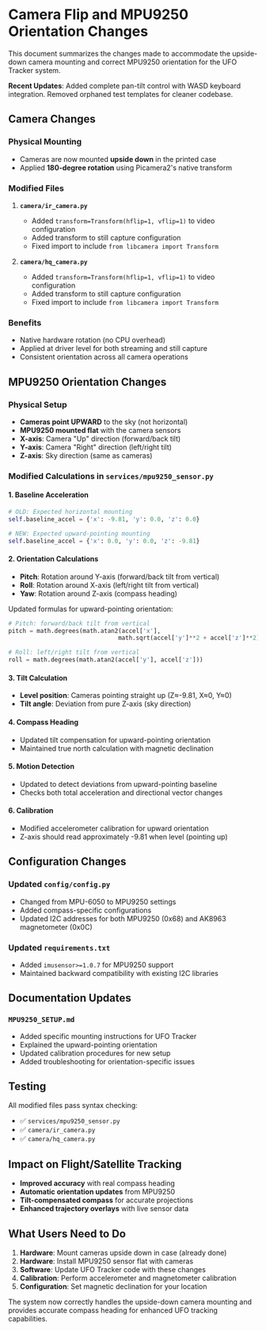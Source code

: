 # Camera Flip and MPU9250 Orientation Changes

This document summarizes the changes made to accommodate the upside-down camera mounting and correct MPU9250 orientation for the UFO Tracker system.

**Recent Updates**: Added complete pan-tilt control with WASD keyboard integration. Removed orphaned test templates for cleaner codebase.

## Camera Changes

### Physical Mounting
- Cameras are now mounted **upside down** in the printed case
- Applied **180-degree rotation** using Picamera2's native transform

### Modified Files
1. **`camera/ir_camera.py`**
   - Added `transform=Transform(hflip=1, vflip=1)` to video configuration
   - Added transform to still capture configuration
   - Fixed import to include `from libcamera import Transform`
   
2. **`camera/hq_camera.py`**
   - Added `transform=Transform(hflip=1, vflip=1)` to video configuration  
   - Added transform to still capture configuration
   - Fixed import to include `from libcamera import Transform`

### Benefits
- Native hardware rotation (no CPU overhead)
- Applied at driver level for both streaming and still capture
- Consistent orientation across all camera operations

## MPU9250 Orientation Changes

### Physical Setup
- **Cameras point UPWARD** to the sky (not horizontal)
- **MPU9250 mounted flat** with the camera sensors
- **X-axis**: Camera "Up" direction (forward/back tilt)
- **Y-axis**: Camera "Right" direction (left/right tilt)  
- **Z-axis**: Sky direction (same as cameras)

### Modified Calculations in `services/mpu9250_sensor.py`

#### 1. Baseline Acceleration
```python
# OLD: Expected horizontal mounting
self.baseline_accel = {'x': -9.81, 'y': 0.0, 'z': 0.0}

# NEW: Expected upward-pointing mounting  
self.baseline_accel = {'x': 0.0, 'y': 0.0, 'z': -9.81}
```

#### 2. Orientation Calculations
- **Pitch**: Rotation around Y-axis (forward/back tilt from vertical)
- **Roll**: Rotation around X-axis (left/right tilt from vertical)
- **Yaw**: Rotation around Z-axis (compass heading)

Updated formulas for upward-pointing orientation:
```python
# Pitch: forward/back tilt from vertical
pitch = math.degrees(math.atan2(accel['x'], 
                               math.sqrt(accel['y']**2 + accel['z']**2)))

# Roll: left/right tilt from vertical  
roll = math.degrees(math.atan2(accel['y'], accel['z']))
```

#### 3. Tilt Calculation
- **Level position**: Cameras pointing straight up (Z≈-9.81, X≈0, Y≈0)
- **Tilt angle**: Deviation from pure Z-axis (sky direction)

#### 4. Compass Heading
- Updated tilt compensation for upward-pointing orientation
- Maintained true north calculation with magnetic declination

#### 5. Motion Detection
- Updated to detect deviations from upward-pointing baseline
- Checks both total acceleration and directional vector changes

#### 6. Calibration
- Modified accelerometer calibration for upward orientation
- Z-axis should read approximately -9.81 when level (pointing up)

## Configuration Changes

### Updated `config/config.py`
- Changed from MPU-6050 to MPU9250 settings
- Added compass-specific configurations
- Updated I2C addresses for both MPU9250 (0x68) and AK8963 magnetometer (0x0C)

### Updated `requirements.txt`
- Added `imusensor>=1.0.7` for MPU9250 support
- Maintained backward compatibility with existing I2C libraries

## Documentation Updates

### `MPU9250_SETUP.md`
- Added specific mounting instructions for UFO Tracker
- Explained the upward-pointing orientation
- Updated calibration procedures for new setup
- Added troubleshooting for orientation-specific issues

## Testing

All modified files pass syntax checking:
- ✅ `services/mpu9250_sensor.py` 
- ✅ `camera/ir_camera.py`
- ✅ `camera/hq_camera.py`

## Impact on Flight/Satellite Tracking

- **Improved accuracy** with real compass heading
- **Automatic orientation updates** from MPU9250
- **Tilt-compensated compass** for accurate projections
- **Enhanced trajectory overlays** with live sensor data

## What Users Need to Do

1. **Hardware**: Mount cameras upside down in case (already done)
2. **Hardware**: Install MPU9250 sensor flat with cameras  
3. **Software**: Update UFO Tracker code with these changes
4. **Calibration**: Perform accelerometer and magnetometer calibration
5. **Configuration**: Set magnetic declination for your location

The system now correctly handles the upside-down camera mounting and provides accurate compass heading for enhanced UFO tracking capabilities.